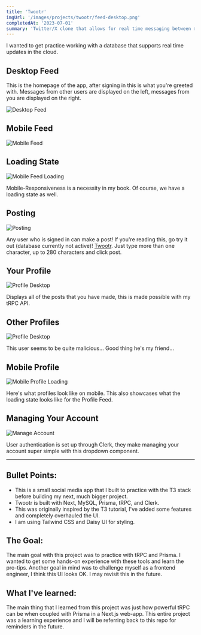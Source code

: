 ```yaml
---
title: 'Twootr'
imgUrl: '/images/projects/twootr/feed-desktop.png'
completedAt: '2023-07-01'
summary: 'Twitter/X clone that allows for real time messaging between multiple people.'
---
```


I wanted to get practice working with a database that supports real time updates in the cloud.

## Desktop Feed

This is the homepage of the app, after signing in this is what you're greeted with. Messages from other users are displayed on the left, messages from you are displayed on the right.

![Desktop Feed](/images/projects/twootr/feed-desktop.png)

## Mobile Feed

![Mobile Feed](/images/projects/twootr/feed-mobile.png)

## Loading State

![Mobile Feed Loading](/images/projects/twootr/feed-mobile-loading.png)

Mobile-Responsiveness is a necessity in my book. Of course, we have a loading state as well.

## Posting

![Posting](/images/projects/twootr/posting-desktop.png)

Any user who is signed in can make a post! If you're reading this, go try it out (database currently not active)! [Twootr](https://twootr-com.vercel.app/). Just type more than one character, up to 280 characters and click post.

## Your Profile

![Profile Desktop](/images/projects/twootr/profile-desktop.png)

Displays all of the posts that you have made, this is made possible with my tRPC API.

## Other Profiles

![Profile Desktop](/images/projects/twootr/other-profile-desktop.png)

This user seems to be quite malicious... Good thing he's my friend...

## Mobile Profile

![Mobile Profile Loading](/images/projects/twootr/profile-loading-mobile.png)

Here's what profiles look like on mobile. This also showcases what the loading state looks like for the Profile Feed.

## Managing Your Account

![Manage Account](/images/projects/twootr/manage-account.png)

User authentication is set up through Clerk, they make managing your account super simple with this dropdown component.

---

## Bullet Points:

- This is a small social media app that I built to practice with the T3 stack before building my next, much bigger project.
- Twootr is built with Next, MySQL, Prisma, tRPC, and Clerk.
- This was originally inspired by the T3 tutorial, I've added some features and completely overhauled the UI.
- I am using Tailwind CSS and Daisy UI for styling.

## The Goal:

The main goal with this project was to practice with tRPC and Prisma. I wanted to get some hands-on experience with these tools and learn the pro-tips. Another goal in mind was to challenge myself as a frontend engineer, I think this UI looks OK. I may revisit this in the future.

## What I've learned:

The main thing that I learned from this project was just how powerful tRPC can be when coupled with Prisma in a Next.js web-app. This entire project was a learning experience and I will be referring back to this repo for reminders in the future.
